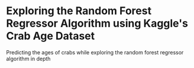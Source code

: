 # Exploring the Random Forest Regressor Algorithm using Kaggle's Crab Age Dataset
  Predicting the ages of crabs while exploring the random forest regressor algorithm in depth
